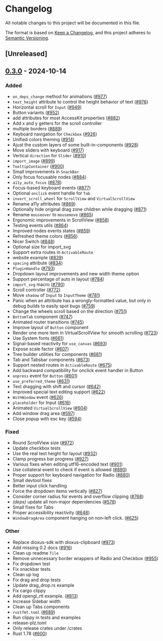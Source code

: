 # Changelog

All notable changes to this project will be documented in this file.

The format is based on [Keep a Changelog](https://keepachangelog.com/en/1.0.0/),
and this project adheres to [Semantic Versioning](https://semver.org/spec/v2.0.0.html).

## [Unreleased]

## [0.3.0](https://github.com/RobertasJ/freya/compare/freya-components-v0.2.1...freya-components-v0.3.0) - 2024-10-14

### Added

- `on_deps_change` method for animations ([#977](https://github.com/RobertasJ/freya/pull/977))
- `text_height` attribute to control the height behavior of text ([#976](https://github.com/RobertasJ/freya/pull/976))
- Horizontal scroll for `Input` ([#949](https://github.com/RobertasJ/freya/pull/949))
- Button variants ([#952](https://github.com/RobertasJ/freya/pull/952))
- add attributes for most AccessKit properties ([#882](https://github.com/RobertasJ/freya/pull/882))
- Add x and y getters for the scroll controller
- multiple borders ([#889](https://github.com/RobertasJ/freya/pull/889))
- Keyboard navigation for `Checkbox` ([#926](https://github.com/RobertasJ/freya/pull/926))
- Unified colors theming ([#914](https://github.com/RobertasJ/freya/pull/914))
- Ajust the custom layers of some built-in-components ([#928](https://github.com/RobertasJ/freya/pull/928))
- Move sliders with keyboard ([#917](https://github.com/RobertasJ/freya/pull/917))
- Vertical `direction` for `Slider` ([#910](https://github.com/RobertasJ/freya/pull/910))
- `import_image` ([#899](https://github.com/RobertasJ/freya/pull/899))
- `TooltipContainer` ([#900](https://github.com/RobertasJ/freya/pull/900))
- Small improvements in `SnackBar`
- Only focus focusable nodes ([#884](https://github.com/RobertasJ/freya/pull/884))
- `a11y_auto_focus` ([#878](https://github.com/RobertasJ/freya/pull/878))
- Focus-based keyboard events ([#877](https://github.com/RobertasJ/freya/pull/877))
- Optional `onclick` event handle for `Tab`
- `invert_scroll_wheel` for `ScrollView` and `VirtualScrollView`
- Rename a11y attributes ([#869](https://github.com/RobertasJ/freya/pull/869))
- Optionally hide original drag zone children while dragging ([#871](https://github.com/RobertasJ/freya/pull/871))
- Rename `mouseover` to `mousemove` ([#865](https://github.com/RobertasJ/freya/pull/865))
- Ergonomic improvements in ScrollView ([#858](https://github.com/RobertasJ/freya/pull/858))
- Testing events utils ([#864](https://github.com/RobertasJ/freya/pull/864))
- Improved nodes events states ([#859](https://github.com/RobertasJ/freya/pull/859))
- Refreshed theme colors ([#856](https://github.com/RobertasJ/freya/pull/856))
- Nicer Switch ([#848](https://github.com/RobertasJ/freya/pull/848))
- Optional size for import_svg
- Support extra routes in `ActivableRoute`
- website example ([#839](https://github.com/RobertasJ/freya/pull/839))
- `spacing` attribute ([#834](https://github.com/RobertasJ/freya/pull/834))
- `PluginHandle` ([#793](https://github.com/RobertasJ/freya/pull/793))
- Dropdown layout improvements and new width theme option
- Support percentage of auto in layout ([#784](https://github.com/RobertasJ/freya/pull/784))
- `import_svg` macro ([#790](https://github.com/RobertasJ/freya/pull/790))
- Scroll controller ([#772](https://github.com/RobertasJ/freya/pull/772))
- Move `shadow` of `Input` to `InputTheme` ([#781](https://github.com/RobertasJ/freya/pull/781))
- Panic when an attribute has a wrongly-formatted value, but only in debug builds to easily spot bugs ([#759](https://github.com/RobertasJ/freya/pull/759))
- Change the wheels scroll based on the direction ([#751](https://github.com/RobertasJ/freya/pull/751))
- `BottomTab` component ([#747](https://github.com/RobertasJ/freya/pull/747))
- Animated router transitions ([#745](https://github.com/RobertasJ/freya/pull/745))
- Improve layout of `Button` component
- Render one more item in VirtualScrollView for smooth scrolling ([#723](https://github.com/RobertasJ/freya/pull/723))
- Use System fonts ([#661](https://github.com/RobertasJ/freya/pull/661))
- Signal-based reactivity for `use_canvas` ([#693](https://github.com/RobertasJ/freya/pull/693))
- Expose scale factor ([#607](https://github.com/RobertasJ/freya/pull/607))
- Tree builder utilities for components ([#681](https://github.com/RobertasJ/freya/pull/681))
- Tab and Tabsbar components ([#673](https://github.com/RobertasJ/freya/pull/673))
- Support nested routes in `ActivableRoute` ([#675](https://github.com/RobertasJ/freya/pull/675))
- Add backward compatibility for onclick event handler in Button
- `onpress` event for `Button` ([#601](https://github.com/RobertasJ/freya/pull/601))
- `use_preferred_theme` ([#631](https://github.com/RobertasJ/freya/pull/631))
- Text dragging with shift and cursor ([#642](https://github.com/RobertasJ/freya/pull/642))
- Improved special text editing support ([#622](https://github.com/RobertasJ/freya/pull/622))
- `WithWindow` event ([#626](https://github.com/RobertasJ/freya/pull/626))
- `placeholder` for Input ([#616](https://github.com/RobertasJ/freya/pull/616))
- Animated `VirtualScrollView` ([#604](https://github.com/RobertasJ/freya/pull/604))
- Add window drag area ([#597](https://github.com/RobertasJ/freya/pull/597))
- Close popup with esc key ([#594](https://github.com/RobertasJ/freya/pull/594))

### Fixed

- Round ScrollView size ([#972](https://github.com/RobertasJ/freya/pull/972))
- Update checkbox tests
- Use the real text height for layout ([#932](https://github.com/RobertasJ/freya/pull/932))
- Clamp progress bar progress ([#927](https://github.com/RobertasJ/freya/pull/927))
- Various fixes when editing utf16-encoded text ([#901](https://github.com/RobertasJ/freya/pull/901))
- Use collateral event to check if event is allowed ([#890](https://github.com/RobertasJ/freya/pull/890))
- Proper support for keyboard navigation for Radio ([#880](https://github.com/RobertasJ/freya/pull/880))
- Small devtool fixes
- Better input click handling
- Force the dropdown items vertically ([#827](https://github.com/RobertasJ/freya/pull/827))
- Consider corner radius for events and overflow clipping ([#768](https://github.com/RobertasJ/freya/pull/768))
- *(deps)* update all non-major dependencies ([#578](https://github.com/RobertasJ/freya/pull/578))
- Small fixes for Tabs
- Proper accessibility reactivity ([#648](https://github.com/RobertasJ/freya/pull/648))
- `WindowDragArea` component hanging on non-left click. ([#625](https://github.com/RobertasJ/freya/pull/625))

### Other

- Replace dioxus-sdk with dioxus-clipboard ([#973](https://github.com/RobertasJ/freya/pull/973))
- Add missing 0.2 docs ([#916](https://github.com/RobertasJ/freya/pull/916))
- Clean up readme `Tile`
- Remove unnecessary border wrappers of Radio and Checkbox ([#955](https://github.com/RobertasJ/freya/pull/955))
- Fix dropdown test
- Fix snackbar tests
- Clean up log
- Fix drag and drop tests
- Update drag_drop.rs example
- Fix cargo clippy
- Add opengl_rtt example. ([#813](https://github.com/RobertasJ/freya/pull/813))
- Increase Sidebar width
- Clean up Tabs components
- `rustfmt.toml` ([#689](https://github.com/RobertasJ/freya/pull/689))
- Run clippy in tests and examples
- release-plz.toml
- Only release crates under /crates
- Rust 1.78 ([#600](https://github.com/RobertasJ/freya/pull/600))
